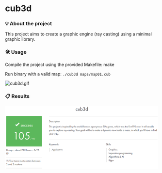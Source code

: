 # cub3d

### 💡 About the project

This project aims to create a graphic engine (ray casting) using a minimal graphic library.  

### 🛠️ Usage

Compile the project using the provided Makefile: make

Run binary with a valid map: ```./cub3d maps/map01.cub```

![cub3d.gif](cub3d.gif)

### 📋 Results

![cub3d.png](cub3d.png)
